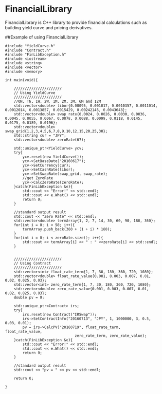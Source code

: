 FinancialLibrary
==================

FinancialLibrary is C++ library to provide financial calculations such as building yield curve and pricing derivatives.


##Example of using FinancialLibrary

    #include "YieldCurve.h"  
    #include "Contract.h"  
    #include "FinLibException.h"  
    #include <iostream>  
    #include <string>  
    #include <vector>  
    #include <memory>  
    
    int main(void){
    	
    	//////////////////////
    	// Using YieldCurve
    	//////////////////////
    	//ON, TN, 1W, 2W, 1M, 2M, 3M, 6M and 12M
    	std::vector<double> libor{0.00095, 0.001017, 0.0010357, 0.0011014, 0.0012014, 0.0013857, 0.0015429, 0.00242145, 0.0043643};
    	std::vector<double> swap_rate{0.0024, 0.0026, 0.0030, 0.0036, 0.0045, 0.0055, 0.0067, 0.0078, 0.0088, 0.0099, 0.0118, 0.0145, 0.0175, 0.0189, 0.0196};
    	std::vector<double> swap_grid{1,2,3,4,5,6,7,8,9,10,12,15,20,25,30};
    	std::string cur = "JPY";
    	std::vector<double> zeroRate(67);
    	
    	std::unique_ptr<YieldCurve> ycv;
    	try{
    		ycv.reset(new YieldCurve());
    		ycv->SetBaseDate("20160617");
    		ycv->SetCurrency(cur);
    		ycv->SetCashRate(libor);
    		ycv->SetSwapRate(swap_grid, swap_rate);
    		//get ZeroRate
    		ycv->CalcZeroRate(zeroRate);
    	}catch(FinLibException &e){
    		std::cout << "Error!" << std::endl;
    		std::cout << e.What() << std::endl;
    		return 0;
    	}
    	
    	//standard output result
    	std::cout << "Zero Rate" << std::endl;
    	std::vector<double> termArray{1, 2, 7, 14, 30, 60, 90, 180, 360};
    	for(int i = 0; i < 58; i++){
    		termArray.push_back(360 + (1 + i) * 180);
    	}	
    	for(int i = 0; i < zeroRate.size(); i++){
    		std::cout << termArray[i] << " : " <<zeroRate[i] << std::endl;
    	}
    	
    	
    	//////////////////////
    	// Using Contract
    	//////////////////////
    	std::vector<int> float_rate_term{1, 7, 30, 180, 360, 720, 1080};
    	std::vector<double> float_rate_value{0.001, 0.003, 0.007, 0.01, 0.02, 0.025, 0.03};
    	std::vector<int> zero_rate_term{1, 7, 30, 180, 360, 720, 1080};
    	std::vector<double> zero_rate_value{0.001, 0.003, 0.007, 0.01, 0.02, 0.025, 0.03};
    	double pv = 0;
    	
    	std::unique_ptr<Contract> irs;
    	try{
    		irs.reset(new Contract("IRSwap"));
    		irs->SetContractInfo("20160713", "JPY", 1, 1000000, 3, 0.5, 0.03, 0.01);
    		pv = irs->CalcPV("20160719", float_rate_term, float_rate_value,
    								zero_rate_term, zero_rate_value);
    	}catch(FinLibException &e){
    		std::cout << "Error!" << std::endl;
    		std::cout << e.What() << std::endl;
    		return 0;
    	}
    	
    	//standard output result
    	std::cout << "pv = " << pv << std::endl;
    	
    	return 0;
    
    }

